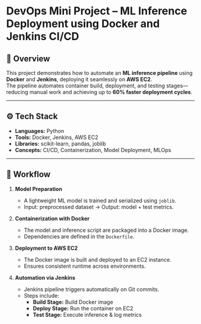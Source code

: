 # DevOps Mini Project – ML Inference Deployment using Docker and Jenkins CI/CD

## 🧩 Overview
This project demonstrates how to automate an **ML inference pipeline** using **Docker** and **Jenkins**, deploying it seamlessly on **AWS EC2**.  
The pipeline automates container build, deployment, and testing stages—reducing manual work and achieving up to **60% faster deployment cycles**.

---

## ⚙️ Tech Stack
- **Languages:** Python  
- **Tools:** Docker, Jenkins, AWS EC2  
- **Libraries:** scikit-learn, pandas, joblib  
- **Concepts:** CI/CD, Containerization, Model Deployment, MLOps  

---

## 🚀 Workflow

1. **Model Preparation**  
   - A lightweight ML model is trained and serialized using `joblib`.
   - Input: preprocessed dataset → Output: model + test metrics.

2. **Containerization with Docker**  
   - The model and inference script are packaged into a Docker image.
   - Dependencies are defined in the `Dockerfile`.

3. **Deployment to AWS EC2**  
   - The Docker image is built and deployed to an EC2 instance.  
   - Ensures consistent runtime across environments.

4. **Automation via Jenkins**  
   - Jenkins pipeline triggers automatically on Git commits.  
   - Steps include:
     - **Build Stage:** Build Docker image  
     - **Deploy Stage:** Run the container on EC2  
     - **Test Stage:** Execute inference & log metrics  

